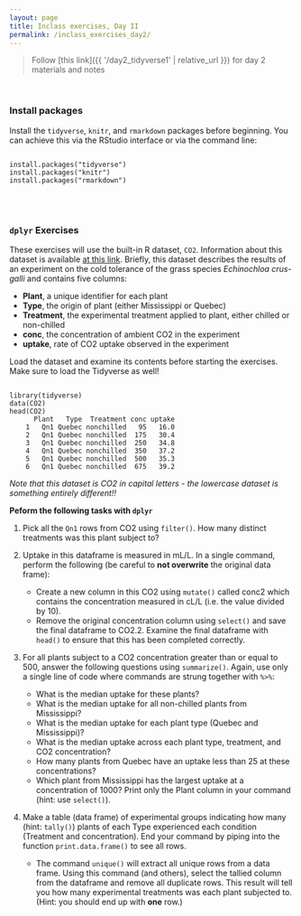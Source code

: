 ```yaml
---
layout: page
title: Inclass exercises, Day II
permalink: /inclass_exercises_day2/
---
```

> Follow [this link]({{ '/day2_tidyverse1' | relative_url }}) for day 2 materials and notes

<br>

### Install packages

Install the `tidyverse`, `knitr`, and `rmarkdown` packages before beginning. You can achieve this via the RStudio interface or via the command line:
<pre><code class="language-r">
install.packages("tidyverse")
install.packages("knitr")
install.packages("rmarkdown")
</code></pre>

<br><br>

### **`dplyr`** Exercises

These exercises will use the built-in R dataset, `CO2`. Information about this dataset is available [at this link](https://stat.ethz.ch/R-manual/R-devel/library/datasets/html/zCO2.html). Briefly, this dataset describes the results of an experiment on the cold tolerance of the grass species *Echinochloa crus-galli* and contains five columns:

+ **Plant**, a unique identifier for each plant
+ **Type**, the origin of plant (either Mississippi or Quebec)
+ **Treatment**, the experimental treatment applied to plant, either chilled or non-chilled
+ **conc**, the concentration of ambient CO2 in the experiment
+ **uptake**, rate of CO2 uptake observed in the experiment

Load the dataset and examine its contents before starting the exercises. Make sure to load the Tidyverse as well!
<pre><code class="language-r">
library(tidyverse)
data(CO2)
head(CO2)
	  Plant   Type  Treatment conc uptake
	1   Qn1 Quebec nonchilled   95   16.0
	2   Qn1 Quebec nonchilled  175   30.4
	3   Qn1 Quebec nonchilled  250   34.8
	4   Qn1 Quebec nonchilled  350   37.2
	5   Qn1 Quebec nonchilled  500   35.3
	6   Qn1 Quebec nonchilled  675   39.2
</code></pre>

*Note that this dataset is CO2 in capital letters - the lowercase dataset is something entirely different!!*

**Peform the following tasks with `dplyr`**

1. Pick all the `Qn1` rows from CO2 using `filter()`. How many distinct treatments was this plant subject to?

2. Uptake in this dataframe is measured in mL/L. In a single command, perform the following (be careful to **not overwrite** the original data frame):
	+ Create a new column in this CO2 using `mutate()` called conc2 which contains the concentration measured in cL/L (i.e. the value divided by 10).  
	+ Remove the original concentration column using `select()` and save the final dataframe to CO2.2. Examine the final dataframe with `head()` to ensure that this has been completed correctly.
	
3. For all plants subject to a CO2 concentration greater than or equal to 500, answer the following questions using `summarize()`. Again, use only a single line of code where commands are strung together with `%>%`:
	 + What is the median uptake for these plants?
	 + What is the median uptake for all non-chilled plants from Mississippi?
	 + What is the median uptake for each plant type (Quebec and Mississippi)?
	 + What is the median uptake across each plant type, treatment, and CO2 concentration?
	 + How many plants from Quebec have an uptake less than 25 at these concentrations?
	 + Which plant from Mississippi has the largest uptake at a concentration of 1000? Print only the Plant column in your command (hint: use `select()`).

4. Make a table (data frame) of experimental groups indicating how many (hint: `tally()`) plants of each Type experienced each condition (Treatment and concentration). End your command by piping into the function `print.data.frame()` to see all rows. 
	+ The command `unique()` will extract all unique rows from a data frame. Using this command (and others), select the tallied column from the dataframe and remove all duplicate rows. This result will tell you how many experimental treatments was each plant subjected to. (Hint: you should end up with **one** row.)


<!--
<br><br>

### **`Rmarkdown`** and **`ggplot2`** exercises

Open RStudio and create a new RMarkdown file. Modify the setup code chunk as follows:

<pre><code class="language-r">
### Original chunk
```{r setup, include=FALSE}
knitr::opts_chunk$set(echo = TRUE)
```

### New chunk
```{r global_options, include=FALSE}
library(knitr)
library(tidyverse)
knitr::opts_chunk$set(echo = TRUE, fig.align="center", fig.height=4.5, fig.width=4.5)
```
</code></pre>

<br>

For this exercise, convert the questions/answers/code for the above `dplyr` exercises into an RMarkdown document by directly editing the new RMarkdown file you just created. Use the following rules:

+ Question numbers (i.e. "Question 1") should be second-level headers (##)
+ Questions themselves should be in bold, beneath the relevant header. Code chunks should immediately follow the questions (i.e. there can be several code chunks per question, as needed).


**Once this document knits without errors**, make new question headers to create the following figures in your Rmarkdown document:

1. Histogram of CO2 uptake values for all plants
2. Histogram of CO2 uptake values for all plants from Mississippi
3. Barplot of CO2 Treatments for all plants
4. Barplot of CO2 Treatments for all plants from Quebec with uptakes greater than 40. Color bars according to Treatment specifically using `scale_fill_brewer(palette="greens")` (make sure to specify the aesthetic!). For this plot, try to use a **single command** where the data frame is directly piped in (`%>%`) to `ggplot`.
5. Scatterplot of CO2 uptake against concentration (meaning CO2 is the **response** variable), where points are colored by Type. 
6. Modify the scatterplot to make a *line plot* where a line goes through each plant. For this, you will need to specify a *group aesthetic* where each **Plant** is a grouping (but please also make without this aesthetic to compare).

-->











